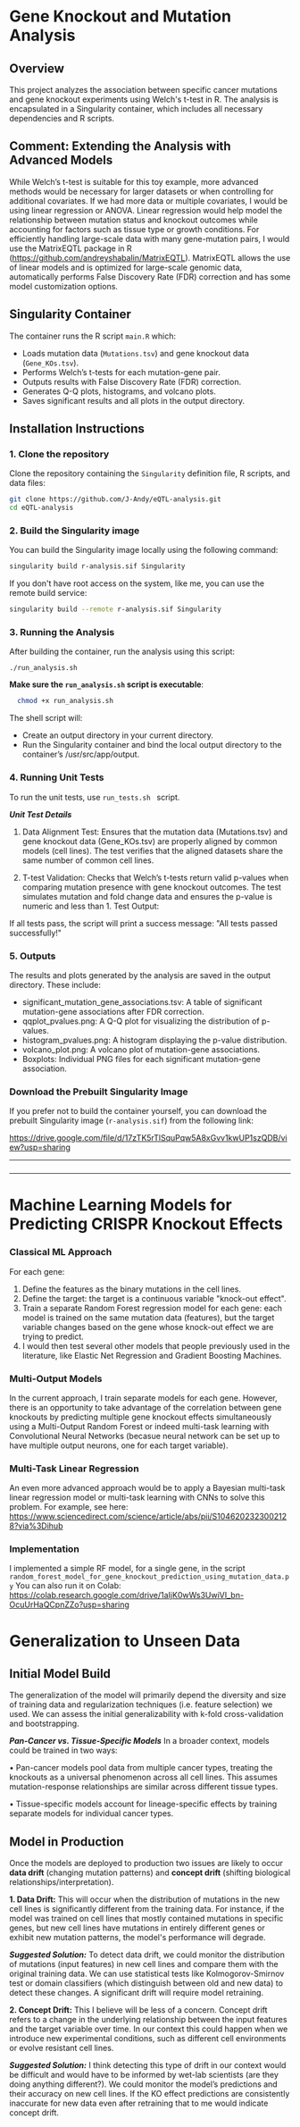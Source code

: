 # Gene Knockout and Mutation Analysis

## Overview

This project analyzes the association between specific cancer mutations and gene knockout experiments using Welch's t-test in R. The analysis is encapsulated in a Singularity container, which includes all necessary dependencies and R scripts.

## Comment: Extending the Analysis with Advanced Models
While Welch’s t-test is suitable for this toy example, more advanced methods would be necessary for larger datasets or when controlling for additional covariates. If we had more data or multiple covariates, I would be using linear regression or ANOVA. Linear regression would help model the relationship between mutation status and knockout outcomes while accounting for factors such as tissue type or growth conditions.
For efficiently handling large-scale data with many gene-mutation pairs, I would use the MatrixEQTL package in R (https://github.com/andreyshabalin/MatrixEQTL). MatrixEQTL allows the use of linear models and is optimized for large-scale genomic data, automatically performs False Discovery Rate (FDR) correction and has some model customization options.


## Singularity Container

The container runs the R script `main.R` which:
- Loads mutation data (`Mutations.tsv`) and gene knockout data (`Gene_KOs.tsv`). 
- Performs Welch’s t-tests for each mutation-gene pair.
- Outputs results with False Discovery Rate (FDR) correction.
- Generates Q-Q plots, histograms, and volcano plots.
- Saves significant results and all plots in the output directory.

## Installation Instructions

### 1. Clone the repository

Clone the repository containing the `Singularity` definition file, R scripts, and data files:

```bash
git clone https://github.com/J-Andy/eQTL-analysis.git
cd eQTL-analysis
```

### 2. Build the Singularity image
You can build the Singularity image locally using the following command:
```bash
singularity build r-analysis.sif Singularity
```

If you don't have root access on the system, like me, you can use the remote build service:
```bash
singularity build --remote r-analysis.sif Singularity
```
### 3. Running the Analysis
After building the container, run the analysis using this script: 

```./run_analysis.sh```

**Make sure the `run_analysis.sh` script is executable**:
```bash
  chmod +x run_analysis.sh
```


The shell script will:
 - Create an output directory in your current directory.
 - Run the Singularity container and bind the local output directory to the container’s /usr/src/app/output.

### 4. Running Unit Tests
To run the unit tests, use ```run_tests.sh ``` script.

***Unit Test Details***

1. Data Alignment Test:
Ensures that the mutation data (Mutations.tsv) and gene knockout data (Gene_KOs.tsv) are properly aligned by common models (cell lines).
The test verifies that the aligned datasets share the same number of common cell lines.

2. T-test Validation:
Checks that Welch’s t-tests return valid p-values when comparing mutation presence with gene knockout outcomes.
The test simulates mutation and fold change data and ensures the p-value is numeric and less than 1.
Test Output:

If all tests pass, the script will print a success message: "All tests passed successfully!"

### 5. Outputs
The results and plots generated by the analysis are saved in the output directory. These include:

- significant_mutation_gene_associations.tsv: A table of significant mutation-gene associations after FDR correction.
- qqplot_pvalues.png: A Q-Q plot for visualizing the distribution of p-values.
- histogram_pvalues.png: A histogram displaying the p-value distribution.
- volcano_plot.png: A volcano plot of mutation-gene associations.
- Boxplots: Individual PNG files for each significant mutation-gene association.


### Download the Prebuilt Singularity Image
If you prefer not to build the container yourself, you can download the prebuilt Singularity image (`r-analysis.sif`) from the following link: 

https://drive.google.com/file/d/17zTK5rTlSquPqw5A8xGvv1kwUP1szQDB/view?usp=sharing 

---

###

---


# Machine Learning Models for Predicting CRISPR Knockout Effects

### Classical ML Approach

For each gene:
1. Define the features as the binary mutations in the cell lines.
2. Define the target: the target is a continuous variable "knock-out effect".
3. Train a separate Random Forest regression model for each gene: each model is trained on the same mutation data (features), but the target variable changes based on the gene whose knock-out effect we are trying to predict.
4. I would then test several other models that people previously used in the literature, like Elastic Net Regression and Gradient Boosting Machines. 

### Multi-Output Models
In the current approach, I train separate models for each gene. However, there is an opportunity to take advantage of the correlation between gene knockouts by predicting multiple gene knockout effects simultaneously using a Multi-Output Random Forest or indeed multi-task learning with Convolutional Neural Networks (becasue neural network can be set up to have multiple output neurons, one for each target variable).

### Multi-Task Linear Regression
An even more advanced approach would be to apply a Bayesian multi-task linear regression model or multi-task learning with CNNs to solve this problem. For example, see here: https://www.sciencedirect.com/science/article/abs/pii/S1046202323002128?via%3Dihub

### Implementation
I implemented a simple RF model, for a single gene, in the script ```random_forest_model_for_gene_knockout_prediction_using_mutation_data.py```
You can also run it on Colab: https://colab.research.google.com/drive/1aIjK0wWs3UwiVI_bn-OcuUrHaQCpnZZo?usp=sharing 


# Generalization to Unseen Data

## Initial Model Build
The generalization of the model will primarily depend the diversity and size of training data and regularization techniques (i.e. feature selection) we used. We can assess the initial generalizability with k-fold cross-validation and bootstrapping.

***Pan-Cancer vs. Tissue-Specific Models***
In a broader context, models could be trained in two ways:

•	Pan-cancer models pool data from multiple cancer types, treating the knockouts as a universal phenomenon across all cell lines. This assumes mutation-response relationships are similar across different tissue types.

•	Tissue-specific models account for lineage-specific effects by training separate models for individual cancer types. 

## Model in Production
Once the models are deployed to production two issues are likely to occur **data drift** (changing mutation patterns) and **concept drift** (shifting biological relationships/interpretation).

**1. Data Drift:**
This will occur when the distribution of mutations in the new cell lines is significantly different from the training data. For instance, if the model was trained on cell lines that mostly contained mutations in specific genes, but new cell lines have mutations in entirely different genes or exhibit new mutation patterns, the model's performance will degrade.

***Suggested Solution:*** To detect data drift, we could monitor the distribution of mutations (input features) in new cell lines and compare them with the original training data. We can use statistical tests like Kolmogorov-Smirnov test or domain classifiers (which distinguish between old and new data) to detect these changes. A significant drift will require model retraining.


**2. Concept Drift:**
This I believe will be less of a concern. Concept drift refers to a change in the underlying relationship between the input features and the target variable over time. In our context this could happen when we introduce new experimental conditions, such as different cell environments or evolve resistant cell lines.

***Suggested Solution:*** I think detecting this type of drift in our context would be difficult and would have to be informed by wet-lab scientists (are they doing anything different?). We could monitor the model’s predictions and their accuracy on new cell lines. If the KO effect predictions are consistently inaccurate for new data even after retraining that to me would indicate concept drift. 

